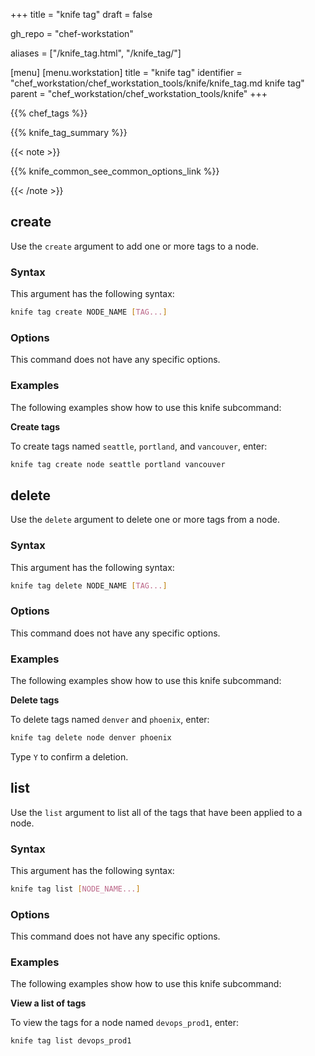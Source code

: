 +++
title = "knife tag"
draft = false

gh_repo = "chef-workstation"

aliases = ["/knife_tag.html", "/knife_tag/"]

[menu]
  [menu.workstation]
    title = "knife tag"
    identifier = "chef_workstation/chef_workstation_tools/knife/knife_tag.md knife tag"
    parent = "chef_workstation/chef_workstation_tools/knife"
+++
<!-- markdownlint-disable-file MD024 MD036 -->

{{% chef_tags %}}

{{% knife_tag_summary %}}

{{< note >}}

{{% knife_common_see_common_options_link %}}

{{< /note >}}

## create

Use the `create` argument to add one or more tags to a node.

### Syntax

This argument has the following syntax:

``` bash
knife tag create NODE_NAME [TAG...]
```

### Options

This command does not have any specific options.

### Examples

The following examples show how to use this knife subcommand:

**Create tags**

To create tags named `seattle`, `portland`, and `vancouver`, enter:

``` bash
knife tag create node seattle portland vancouver
```

## delete

Use the `delete` argument to delete one or more tags from a node.

### Syntax

This argument has the following syntax:

``` bash
knife tag delete NODE_NAME [TAG...]
```

### Options

This command does not have any specific options.

### Examples

The following examples show how to use this knife subcommand:

**Delete tags**

To delete tags named `denver` and `phoenix`, enter:

``` bash
knife tag delete node denver phoenix
```

Type `Y` to confirm a deletion.

## list

Use the `list` argument to list all of the tags that have been applied
to a node.

### Syntax

This argument has the following syntax:

``` bash
knife tag list [NODE_NAME...]
```

### Options

This command does not have any specific options.

### Examples

The following examples show how to use this knife subcommand:

**View a list of tags**

To view the tags for a node named `devops_prod1`, enter:

``` bash
knife tag list devops_prod1
```
